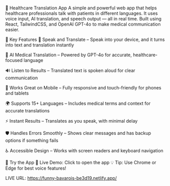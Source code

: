 🏥 Healthcare Translation App
A simple and powerful web app that helps healthcare professionals talk with patients in different languages. It uses voice input, AI translation, and speech output — all in real time. Built using React, TailwindCSS, and OpenAI GPT-4o to make medical communication easier.



🌟 Key Features
🎤 Speak and Translate – Speak into your device, and it turns into text and translation instantly

🤖 AI Medical Translation – Powered by GPT-4o for accurate, healthcare-focused language

🔊 Listen to Results – Translated text is spoken aloud for clear communication

📱 Works Great on Mobile – Fully responsive and touch-friendly for phones and tablets

🌍 Supports 15+ Languages – Includes medical terms and context for accurate translations

⚡ Instant Results – Translates as you speak, with minimal delay

🛡️ Handles Errors Smoothly – Shows clear messages and has backup options if something fails

♿ Accessible Design – Works with screen readers and keyboard navigation

🚀 Try the App
🔗 Live Demo: Click to open the app
💡 Tip: Use Chrome or Edge for best voice features!

LIVE URL: https://funny-bavarois-be3d19.netlify.app/ 
